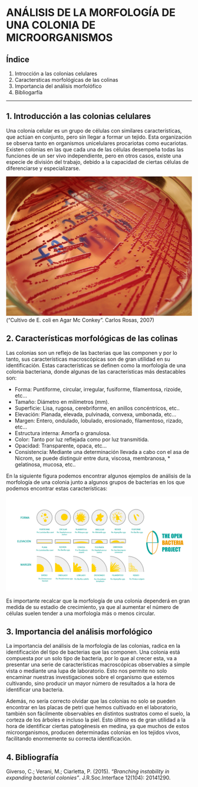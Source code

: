 # ANÁLISIS DE LA MORFOLOGÍA DE UNA COLONIA DE MICROORGANISMOS

## Índice
1. Introcción a las colonias celulares
2. Caractersticas morfológicas de las colinas
3. Importancia del análisis morfolófico
4. Bibliogarfía
--------

## **1. Introducción a las colonias celulares**

Una colonia celular es un grupo de células con similares características, que actúan en conjunto, pero sin llegar a formar un tejido. Esta organización se observa tanto en organismos unicelulares procariotas como eucariotas. Existen colonias en las que cada una de las células desempeña todas las funciones de un ser vivo independiente, pero en otros casos, existe una especie de división del trabajo, debido a la capacidad de ciertas células de diferenciarse y especializarse. 

![Image not found](/images/e.coli.jpg "Cultivo de E.coli")
(“Cultivo de E. coli en Agar Mc Conkey”. Carlos Rosas, 2007)

## **2. Características morfológicas de las colinas**

Las colonias son un reflejo de las bacterias que las componen y por lo tanto, sus características macroscópicas son de gran utilidad en su identificación. Estas características se definen como la morfología de una colonia bacteriana, donde algunas de las características más destacables son:

* Forma: Puntiforme, circular, irregular, fusiforme, filamentosa, rizoide, etc…
* Tamaño: Diámetro en milímetros (mm).
* Superficie: Lisa, rugosa, cerebriforme, en anillos concéntricos, etc..
* Elevación: Planada, elevada, pulvinada, convexa, umbonada, etc…
* Margen: Entero, ondulado, lobulado, erosionado, filamentoso, rizado, etc…
* Estructura interna: Amorfa o granulosa.
* Color: Tanto por luz reflejada como por luz transmitida.
* Opacidad: Transparente, opaca, etc…
* Consistencia: Mediante una determinación llevada a cabo con el asa de Nicrom, se puede distinguir entre dura, viscosa, membranosa, * gelatinosa, mucosa, etc..

En la siguiente figura podemos encontrar algunos ejemplos de análisis de la morfología de una colonia junto a algunos grupos de bacterias en los que podemos encontrar estas características:

![Image not found](/images/coloniesTOBP2.0.jpg "Análisis Morfológico de Colonias")

Es importante recalcar que la morfología de una colonia dependerá en gran medida de su estadio de crecimiento, ya que al aumentar el número de células suelen tender a una morfología más o menos circular.


## **3. Importancia del análisis morfológico**

La importancia del análisis de la morfología de las colonias, radica en la identificación del tipo de bacterias que las componen. Una colonia está compuesta por un solo tipo de bacteria, por lo que al crecer esta, va a presentar una serie de características macroscópicas observables a simple vista o mediante una lupa de laboratorio. Esto nos permite no solo encaminar nuestras investigaciones sobre el organismo que estemos cultivando, sino producir un mayor número de resultados a la hora de identificar una bacteria.

Además, no sería correcto olvidar que las colonias no solo se pueden encontrar en las placas de petri que hemos cultivado en el laboratorio, también son fácilmente observables en distintos sustratos como el suelo, la corteza de los árboles e incluso la piel. Esto último es de gran utilidad a la hora de identificar ciertas patogénesis en medina, ya que muchos de estos microorganismos, producen determinadas colonias en los tejidos vivos, facilitando enormemente su correcta identificación.

## **4. Bibliografía**

Giverso, C.; Verani, M.; Ciarletta, P. (2015). *“Branching instability in expanding bacterial colonies”*. J.R.Soc.Interface 12(104): 20141290.
